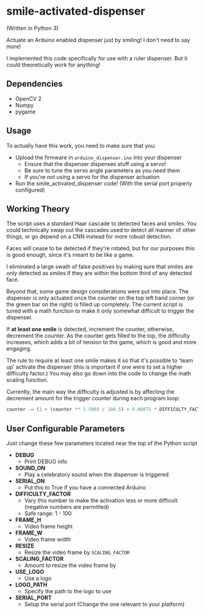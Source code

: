 # smile-activated-dispenser
(Written in Python 3)



Actuate an Arduino enabled dispenser just by smiling! I don't need to say more!



I implemented this code specifically for use with a ruler dispenser. But it could theoretically work for anything!



## **Dependencies**

- OpenCV 2
- Numpy
- pygame



## **Usage**

To actually have this work, you need to make sure that you:

- Upload the firmware in `arduino_dispenser.ino` into your dispenser
  - Ensure that the dispenser dispenses stuff using a servo!
  - Be sure to tune the servo angle parameters as you need them
  - If you're not using a servo for the dispenser actuation
- Run the smile_activated_dispenser code! (With the serial port properly configured)



## **Working Theory**

The script uses a standard Haar cascade to detected faces and smiles. You could technically swap out the cascades used to detect all manner of other things, or go depend on a CNN instead for more robust detection.



Faces will cease to be detected if they're rotated, but for our purposes this is good enough, since it's meant to be like a game.



I eliminated a large swath of false positives by making sure that smiles are only detected as smiles if they are within the bottom third of any detected face.



Beyond that, some game design considerations were put into place. The dispenser is only actuated once the counter on the top left hand corner (or the green bar on the right) is filled up completely. The current script is tuned with a math function to make it only somewhat difficult to trigger the dispenser. 



If **at least one smile** is detected, increment the counter, otherwise, decrement the counter. As the counter gets filled to the top, the difficulty increases, which adds a bit of tension to the game, which is good and more engaging.



The rule to require at least one smile makes it so that it's possible to 'team up' activate the dispenser (this is important if one were to set a higher difficulty factor.) You may also go down into the code to change the math scaling function.



Currently, the main way the difficulty is adjusted is by affecting the decrement amount for the trigger counter during each program loop:

```python
counter -= (1 + (counter ** 1.500) / 108.5) + 0.00075 * DIFFICULTY_FACTOR
```



## **User Configurable Parameters**

Just change these few parameters located near the top of the Python script 

- **DEBUG**
  - Print DEBUG info
- **SOUND_ON**
  - Play a celebratory sound when the dispenser is triggered
- **SERIAL_ON**
  - Put this to True if you have a connected Arduino
- **DIFFICULTY_FACTOR**
  - Vary this number to make the activation less or more difficult (negative numbers are permitted)
  - Safe range: 1 - 100
- **FRAME_H**
  - Video frame height
- **FRAME_W**
  - Video frame width
- **RESIZE**
  - Resize the video frame by `SCALING_FACTOR`
- **SCALING_FACTOR**
  - Amount to resize the video frame by
- **USE_LOGO**
  - Use a logo
- **LOGO_PATH**
  - Specify the path to the logo to use
- **SERIAL_PORT**
  - Setup the serial port (Change the one relevant to your platform)